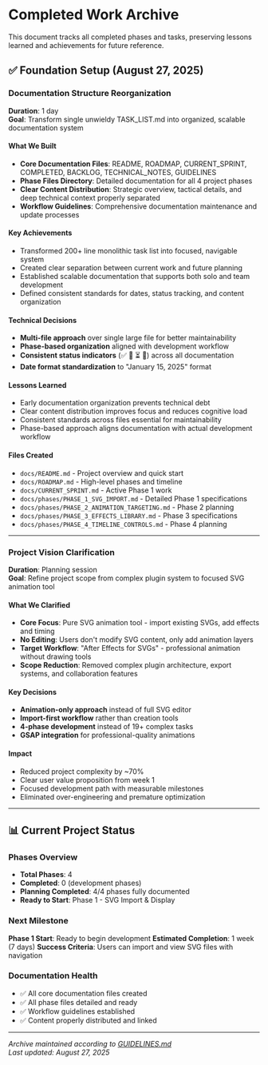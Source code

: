 # Completed Work Archive

This document tracks all completed phases and tasks, preserving lessons learned and achievements for future reference.

## ✅ Foundation Setup (August 27, 2025)

### Documentation Structure Reorganization
**Duration**: 1 day  
**Goal**: Transform single unwieldy TASK_LIST.md into organized, scalable documentation system

#### What We Built
- **Core Documentation Files**: README, ROADMAP, CURRENT_SPRINT, COMPLETED, BACKLOG, TECHNICAL_NOTES, GUIDELINES
- **Phase Files Directory**: Detailed documentation for all 4 project phases
- **Clear Content Distribution**: Strategic overview, tactical details, and deep technical context properly separated
- **Workflow Guidelines**: Comprehensive documentation maintenance and update processes

#### Key Achievements
- Transformed 200+ line monolithic task list into focused, navigable system
- Created clear separation between current work and future planning
- Established scalable documentation that supports both solo and team development
- Defined consistent standards for dates, status tracking, and content organization

#### Technical Decisions
- **Multi-file approach** over single large file for better maintainability
- **Phase-based organization** aligned with development workflow
- **Consistent status indicators** (✅ 🔄 ⏳ 🚫) across all documentation
- **Date format standardization** to "January 15, 2025" format

#### Lessons Learned
- Early documentation organization prevents technical debt
- Clear content distribution improves focus and reduces cognitive load
- Consistent standards across files essential for maintainability
- Phase-based approach aligns documentation with actual development workflow

#### Files Created
- `docs/README.md` - Project overview and quick start
- `docs/ROADMAP.md` - High-level phases and timeline
- `docs/CURRENT_SPRINT.md` - Active Phase 1 work
- `docs/phases/PHASE_1_SVG_IMPORT.md` - Detailed Phase 1 specifications
- `docs/phases/PHASE_2_ANIMATION_TARGETING.md` - Phase 2 planning
- `docs/phases/PHASE_3_EFFECTS_LIBRARY.md` - Phase 3 specifications
- `docs/phases/PHASE_4_TIMELINE_CONTROLS.md` - Phase 4 planning

---

### Project Vision Clarification
**Duration**: Planning session  
**Goal**: Refine project scope from complex plugin system to focused SVG animation tool

#### What We Clarified
- **Core Focus**: Pure SVG animation tool - import existing SVGs, add effects and timing
- **No Editing**: Users don't modify SVG content, only add animation layers
- **Target Workflow**: "After Effects for SVGs" - professional animation without drawing tools
- **Scope Reduction**: Removed complex plugin architecture, export systems, and collaboration features

#### Key Decisions
- **Animation-only approach** instead of full SVG editor
- **Import-first workflow** rather than creation tools
- **4-phase development** instead of 19+ complex tasks
- **GSAP integration** for professional-quality animations

#### Impact
- Reduced project complexity by ~70%
- Clear user value proposition from week 1
- Focused development path with measurable milestones
- Eliminated over-engineering and premature optimization

---

## 📊 Current Project Status

### Phases Overview
- **Total Phases**: 4
- **Completed**: 0 (development phases)
- **Planning Completed**: 4/4 phases fully documented
- **Ready to Start**: Phase 1 - SVG Import & Display

### Next Milestone
**Phase 1 Start**: Ready to begin development
**Estimated Completion**: 1 week (7 days)
**Success Criteria**: Users can import and view SVG files with navigation

### Documentation Health
- ✅ All core documentation files created
- ✅ All phase files detailed and ready
- ✅ Workflow guidelines established
- ✅ Content properly distributed and linked

---

*Archive maintained according to [GUIDELINES.md](GUIDELINES.md)*  
*Last updated: August 27, 2025*
